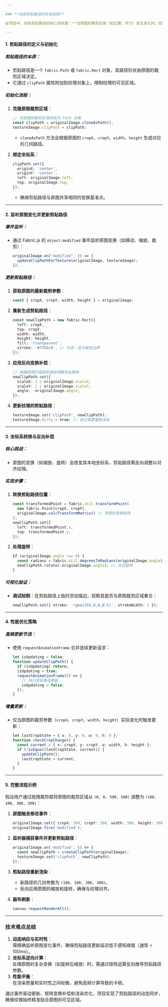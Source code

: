 ```yaml
---

### **动态剪贴路径的实现机制**

在项目中，动态剪贴路径的核心目标是：**当原图的裁剪区域（如位置、尺寸）发生变化时，纹理的剪贴路径（`clipPath`）能够实时更新，确保纹理仅显示在原图当前可见的区域内**。以下是具体实现步骤和原理：

---
```


#### **1. 剪贴路径的定义与初始化**
##### **剪贴路径的本质**：
- 剪贴路径是一个 `fabric.Path` 或 `fabric.Rect` 对象，其路径形状由原图的裁剪区域决定。
- 它通过 `clipPath` 属性附加到纹理对象上，限制纹理的可见区域。

##### **初始化流程**：
1. **克隆原图裁剪区域**：
   ```typescript
   // 将原图的裁剪区域转换为 Path 对象
   const clipPath = originalImage.cloneAsPath(); 
   textureImage.clipPath = clipPath;
   ```
   - `cloneAsPath` 方法会根据原图的 `cropX`、`cropY`、`width`、`height` 生成对应的几何路径。

2. **绑定坐标系**：
   ```typescript
   clipPath.set({
     originX: 'center',
     originY: 'center',
     left: originalImage.left,
     top: originalImage.top,
   });
   ```
   - 确保剪贴路径与原图共享相同的变换基准点。

---

#### **2. 监听原图变化并更新剪贴路径**
##### **事件监听**：
- 通过 Fabric.js 的 `object:modified` 事件监听原图变换（如移动、缩放、裁剪）：
  ```typescript
  originalImage.on('modified', () => {
    updateClipPathForTexture(originalImage, textureImage);
  });
  ```

##### **更新剪贴路径**：
1. **获取原图的最新裁剪参数**：
   ```typescript
   const { cropX, cropY, width, height } = originalImage;
   ```
2. **重新生成剪贴路径**：
   ```typescript
   const newClipPath = new fabric.Rect({
     left: cropX,
     top: cropY,
     width: width,
     height: height,
     fill: 'transparent',
     stroke: '#7356c9', // 可选：显示裁剪边界
   });
   ```
3. **应用反向变换补偿**：
   ```typescript
   // 根据原图的缩放和旋转调整剪贴路径
   newClipPath.set({
     scaleX: 1 / originalImage.scaleX,
     scaleY: 1 / originalImage.scaleY,
     angle: -originalImage.angle,
   });
   ```
4. **更新纹理的剪贴路径**：
   ```typescript
   textureImage.set('clipPath', newClipPath);
   textureImage.dirty = true; // 标记需要重新渲染
   ```

---

#### **3. 坐标系转换与反向补偿**
##### **核心挑战**：
- 原图的变换（如缩放、旋转）会改变其本地坐标系，剪贴路径需反向调整以对齐纹理。

##### **实现步骤**：
1. **转换剪贴路径位置**：
   ```typescript
   const transformedPoint = fabric.util.transformPoint(
     new fabric.Point(cropX, cropY),
     originalImage.calcTransformMatrix() // 原图的变换矩阵
   );
   newClipPath.set({
     left: transformedPoint.x,
     top: transformedPoint.y,
   });
   ```
2. **处理旋转**：
   ```typescript
   if (originalImage.angle !== 0) {
     const radians = fabric.util.degreesToRadians(originalImage.angle);
     newClipPath.rotate(-originalImage.angle); // 反向旋转
   }
   ```

##### **可视化验证**：
- **调试绘制**：在剪贴路径上临时添加描边，观察其是否与原图裁剪区域重合：
  ```typescript
  newClipPath.set({ stroke: 'rgba(255,0,0,0.5)', strokeWidth: 2 });
  ```

---

#### **4. 性能优化策略**
##### **高频更新节流**：
- 使用 `requestAnimationFrame` 合并连续更新请求：
  ```typescript
  let isUpdating = false;
  function updateClipPath() {
    if (isUpdating) return;
    isUpdating = true;
    requestAnimationFrame(() => {
      // 执行剪贴路径更新
      isUpdating = false;
    });
  }
  ```

##### **增量更新**：
- 仅当原图的裁剪参数（`cropX`、`cropY`、`width`、`height`）实际变化时触发更新：
  ```typescript
  let lastCropState = { x: 0, y: 0, w: 0, h: 0 };
  function checkCropChange() {
    const current = { x: cropX, y: cropY, w: width, h: height };
    if (!isEqual(lastCropState, current)) {
      updateClipPath();
      lastCropState = current;
    }
  }
  ```

---

#### **5. 完整流程示例**
假设用户通过拖拽裁剪框将原图的裁剪区域从 `(0, 0, 500, 500)` 调整为 `(100, 100, 300, 300)`：

1. **原图触发修改事件**：
   ```typescript
   originalImage.set({ cropX: 100, cropY: 100, width: 300, height: 300 });
   originalImage.fire('modified');
   ```

2. **监听器捕获事件并更新剪贴路径**：
   ```typescript
   originalImage.on('modified', () => {
     const newClipPath = createClipPath(originalImage);
     textureImage.set('clipPath', newClipPath);
   });
   ```

3. **剪贴路径重新渲染**：
   - 新路径的几何参数为 `(100, 100, 300, 300)`。
   - 反向应用原图的缩放和旋转，确保与纹理对齐。

4. **画布刷新**：
   ```typescript
   canvas.requestRenderAll();
   ```

---

### **技术难点总结**
1. **动态响应与实时性**：  
   需精确监听原图变化事件，确保剪贴路径更新延迟低于感知阈值（通常 < 100ms）。
2. **坐标系逆向计算**：  
   处理原图的复杂变换（如旋转后缩放）时，需通过矩阵运算反向推导剪贴路径参数。
3. **性能平衡**：  
   在渲染质量和实时性之间权衡，避免高频计算导致的卡顿。

通过事件驱动更新、矩阵变换补偿和渲染优化，项目实现了剪贴路径的动态同步，确保纹理始终精准贴合原图的可见区域。
